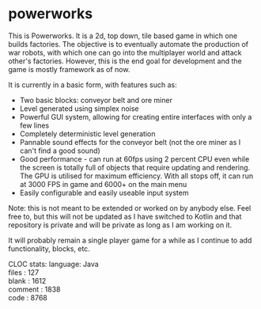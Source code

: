 # powerworks

This is Powerworks. It is a 2d, top down, tile based game in which one builds factories. The objective is to eventually automate
the production of war robots, with which one can go into the multiplayer world and attack other's factories. However, this is the end goal for development and the game is mostly framework as of now.

It is currently in a basic form, with features such as:
* Two basic blocks: conveyor belt and ore miner
* Level generated using simplex noise
* Powerful GUI system, allowing for creating entire interfaces with only a few lines
* Completely deterministic level generation
* Pannable sound effects for the conveyor belt (not the ore miner as I can't find a good sound)
* Good performance - can run at 60fps using 2 percent CPU even while the screen is totally full of objects that require updating and rendering. The GPU is utilised for maximum efficiency. With all stops off, it can run at 3000 FPS in game and 6000+ on the main menu
* Easily configurable and easily useable input system

Note: this is not meant to be extended or worked on by anybody else. Feel free to, but this will not be updated as I have switched to Kotlin and that repository is private and will be private as long as I am working on it.

It will probably remain a single player game for a while as I continue to add functionality, blocks, etc.

CLOC stats:
language: Java         
files : 127           
blank : 1612           
comment : 1838           
code : 8768
